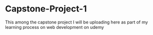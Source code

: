 # Capstone-Project-1
This among the capstone project I will be uploading here as part of my learning process on web development on udemy
